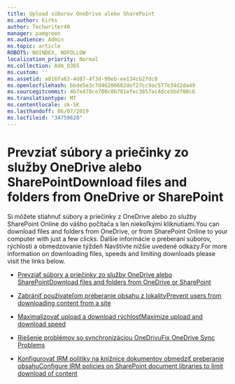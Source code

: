 ```yaml
---
title: Upload súborov OneDrive alebo SharePoint
ms.author: kirks
author: Techwriter40
manager: pamgreen
ms.audience: Admin
ms.topic: article
ROBOTS: NOINDEX, NOFOLLOW
localization_priority: Normal
ms.collection: Adm_O365
ms.custom: ''
ms.assetid: a016fa63-4d87-4f3d-99eb-ee134cb27dc0
ms.openlocfilehash: bbde5e3c7d46206602def27cc9ac577e34d2da49
ms.sourcegitcommit: 4b7e478ce700c0b781efec3857ac4dce5bdf00c6
ms.translationtype: MT
ms.contentlocale: sk-SK
ms.lasthandoff: 06/07/2019
ms.locfileid: "34759620"
---
```

# <a name="download-files-and-folders-from-onedrive-or-sharepoint"></a><span data-ttu-id="0ef92-102">Prevziať súbory a priečinky zo služby OneDrive alebo SharePoint</span><span class="sxs-lookup"><span data-stu-id="0ef92-102">Download files and folders from OneDrive or SharePoint</span></span>

<span data-ttu-id="0ef92-103">Si môžete stiahnuť súbory a priečinky z OneDrive alebo zo služby SharePoint Online do vášho počítača s len niekoľkými kliknutiami.</span><span class="sxs-lookup"><span data-stu-id="0ef92-103">You can download files and folders from OneDrive, or from SharePoint Online to your computer with just a few clicks.</span></span> <span data-ttu-id="0ef92-104">Ďalšie informácie o preberaní súborov, rýchlosti a obmedzovanie týždeň Navštívte nižšie uvedené odkazy.</span><span class="sxs-lookup"><span data-stu-id="0ef92-104">For more information on downloading files, speeds and limiting downloads please visit the links below.</span></span>

- [<span data-ttu-id="0ef92-105">Prevziať súbory a priečinky zo služby OneDrive alebo SharePoint</span><span class="sxs-lookup"><span data-stu-id="0ef92-105">Download files and folders from OneDrive or SharePoint</span></span>](https://support.office.com/article/Download-files-and-folders-from-OneDrive-or-SharePoint-5c7397b7-19c7-4893-84fe-d02e8fa5df05)

- [<span data-ttu-id="0ef92-106">Zabrániť používateľom preberanie obsahu z lokality</span><span class="sxs-lookup"><span data-stu-id="0ef92-106">Prevent users from downloading content from a site</span></span>](https://support.office.com/article/Prevent-users-from-downloading-content-from-a-site-e17bf52b-fa5d-41cf-9eb0-d3812542424e)

- [<span data-ttu-id="0ef92-107">Maximalizovať upload a download rýchlosť</span><span class="sxs-lookup"><span data-stu-id="0ef92-107">Maximize upload and download speed</span></span>](https://support.office.com/article/Maximize-upload-and-download-speed-8eeadfb8-501f-406d-997b-98ab6ff67f43)

- [<span data-ttu-id="0ef92-108">Riešenie problémov so synchronizáciou OneDrivu</span><span class="sxs-lookup"><span data-stu-id="0ef92-108">Fix OneDrive Sync Problems</span></span>](https://support.office.com/article/Fix-OneDrive-sync-problems-83ab0d8a-8400-45b0-8dcf-dc8aa8a6bcf8)

- [<span data-ttu-id="0ef92-109">Konfigurovať IRM politiky na knižnice dokumentov obmedziť preberanie obsahu</span><span class="sxs-lookup"><span data-stu-id="0ef92-109">Configure IRM policies on SharePoint document libraries to limit download of content</span></span>](https://docs.microsoft.com/office365/securitycompliance/set-up-irm-in-sp-admin-center)

